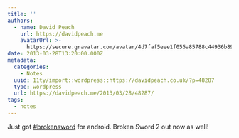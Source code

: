 ```yaml
---
title: ''
authors:
  - name: David Peach
    url: https://davidpeach.me
    avatarUrl: >-
      https://secure.gravatar.com/avatar/4d7faf5eee1f055a85788c44936b8995eaab6dfb004e7854ec747ccb272e91ee?s=96&d=mm&r=g
date: 2013-03-28T13:20:00.000Z
metadata:
  categories:
    - Notes
  uuid: 11ty/import::wordpress::https://davidpeach.co.uk/?p=48287
  type: wordpress
  url: https://davidpeach.me/2013/03/28/48287/
tags:
  - notes
---
```

Just got [#brokensword](https://twitter.com/search?q=%23brokensword) for android. Broken Sword 2 out now as well!